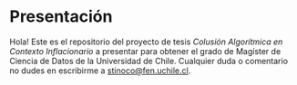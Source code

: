 # Presentación

Hola! Este es el repositorio del proyecto de tesis *Colusión Algorítmica en Contexto Inflacionario* a presentar para obtener el grado de Magíster de Ciencia de Datos de la Universidad de 
Chile. Cualquier duda o comentario no dudes en escribirme a stinoco@fen.uchile.cl.
